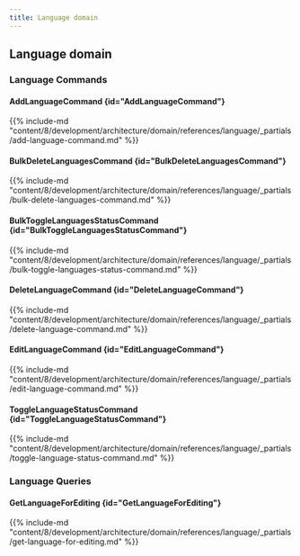 ```yaml
---
title: Language domain
---
```


## Language domain

### Language Commands

#### AddLanguageCommand {id="AddLanguageCommand"}

{{%  include-md "content/8/development/architecture/domain/references/language/_partials/add-language-command.md" %}}
#### BulkDeleteLanguagesCommand {id="BulkDeleteLanguagesCommand"}

{{%  include-md "content/8/development/architecture/domain/references/language/_partials/bulk-delete-languages-command.md" %}}
#### BulkToggleLanguagesStatusCommand {id="BulkToggleLanguagesStatusCommand"}

{{%  include-md "content/8/development/architecture/domain/references/language/_partials/bulk-toggle-languages-status-command.md" %}}
#### DeleteLanguageCommand {id="DeleteLanguageCommand"}

{{%  include-md "content/8/development/architecture/domain/references/language/_partials/delete-language-command.md" %}}
#### EditLanguageCommand {id="EditLanguageCommand"}

{{%  include-md "content/8/development/architecture/domain/references/language/_partials/edit-language-command.md" %}}
#### ToggleLanguageStatusCommand {id="ToggleLanguageStatusCommand"}

{{%  include-md "content/8/development/architecture/domain/references/language/_partials/toggle-language-status-command.md" %}}

### Language Queries

#### GetLanguageForEditing {id="GetLanguageForEditing"}

{{%  include-md "content/8/development/architecture/domain/references/language/_partials/get-language-for-editing.md" %}}

